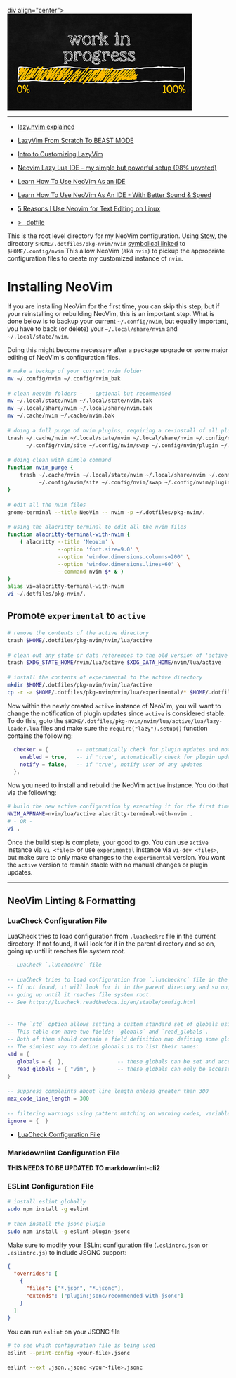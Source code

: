 <!--
Maintainer:   jeffskinnerbox@yahoo.com / www.jeffskinnerbox.me
Version:      0.0.1
-->

div align="center">
  <img src="https://raw.githubusercontent.com/jeffskinnerbox/blog/main/content/images/banners-bkgrds/work-in-progress.jpg"
    title="These materials require additional work and are not ready for general use." align="center" width=420px height=219px>
</div>

---------------

* [lazy.nvim explained](https://www.youtube.com/watch?v=_kPg0VBRxJc)
* [LazyVim From Scratch To BEAST MODE](https://www.youtube.com/watch?v=evCmP4hH7ZU)
* [Intro to Customizing LazyVim](https://www.youtube.com/watch?v=jBzmpArdjlE)
* [Neovim Lazy Lua IDE - my simple but powerful setup (98% upvoted)](https://www.youtube.com/watch?v=VljhZ0e9zGE)



* [Learn How To Use NeoVim As an IDE](https://programmingpercy.tech/blog/learn-how-to-use-neovim-as-ide/)
* [Learn How To Use NeoVim As An IDE - With Better Sound & Speed](https://www.youtube.com/watch?v=Ymr6bU5Uf8I&t=0s)
* [5 Reasons I Use Neovim for Text Editing on Linux](https://www.howtogeek.com/reasons-i-use-neovim-for-text-editing-on-linux/)
* [>_ dotfile](https://dotfyle.com/)

This is the root level directory for my NeoVim configuration.
Using [Stow][01], the directory `$HOME/.dotfiles/pkg-nvim/nvim` [symbolical linked][02] to `$HOME/.config/nvim`
This allow NeoVim (aka `nvim`) to pickup the appropriate configuration files
to create my customized instance of `nvim`.

# Installing NeoVim

If you are installing NeoVim for the first time,
you can skip this step, but if your reinstalling or rebuilding NeoVim,
this is an important step.
What is done below is to backup your current `~/.config/nvim`,
but equally important, you have to back (or delete)
your `~/.local/share/nvim` and `~/.local/state/nvim`.

Doing this might become necessary after a package upgrade
or some major editing of NeoVim's configuration files.

```bash
# make a backup of your current nvim folder
mv ~/.config/nvim ~/.config/nvim_bak

# clean neovim folders -  - optional but recommended
mv ~/.local/state/nvim ~/.local/state/nvim.bak
mv ~/.local/share/nvim ~/.local/share/nvim.bak
mv ~/.cache/nvim ~/.cache/nvim.bak

# doing a full purge of nvim plugins, requiring a re-install of all plugins
trash ~/.cache/nvim ~/.local/state/nvim ~/.local/share/nvim ~/.config/nvim/undo \
      ~/.config/nvim/site ~/.config/nvim/swap ~/.config/nvim/plugin ~/.config/nvim/share

# doing clean with simple command
function nvim_purge {
    trash ~/.cache/nvim ~/.local/state/nvim ~/.local/share/nvim ~/.config/nvim/undo \
          ~/.config/nvim/site ~/.config/nvim/swap ~/.config/nvim/plugin ~/.config/nvim/share
}

# edit all the nvim files
gnome-terminal --title NeoVim -- nvim -p ~/.dotfiles/pkg-nvim/.

# using the alacritty terminal to edit all the nvim files
function alacritty-terminal-with-nvim {
    ( alacritty --title 'NeoVim' \
                --option 'font.size=9.0' \
                --option 'window.dimensions.columns=200' \
                --option 'window.dimensions.lines=60' \
                --command nvim $* & )
}
alias vi=alacritty-terminal-with-nvim
vi ~/.dotfiles/pkg-nvim/.
```

## Promote `experimental` to `active`

```bash
# remove the contents of the active directory
trash $HOME/.dotfiles/pkg-nvim/nvim/lua/active

# clean out any state or data references to the old version of 'active'
trash $XDG_STATE_HOME/nvim/lua/active $XDG_DATA_HOME/nvim/lua/active

# install the contents of experimental to the active directory
mkdir $HOME/.dotfiles/pkg-nvim/nvim/lua/active
cp -r -a $HOME/.dotfiles/pkg-nvim/nvim/lua/experimental/* $HOME/.dotfiles/pkg-nvim/nvim/lua/active
```

Now within the newly created `active` instance of NeoVim,
you will want to change the notification of plugin updates since `active` is considered stable.
To do this, goto the `$HOME/.dotfiles/pkg-nvim/nvim/lua/active/lua/lazy-loader.lua` files
and make sure the `require("lazy").setup()` function contains the following:

```lua
  checker = {         -- automatically check for plugin updates and notify the user so they can perform commandline ":Lazy update"
    enabled = true,   -- if 'true', automatically check for plugin updates periodically and inform ":Lazy" command
    notify = false,   -- if 'true', notify user of any updates
  },
```

Now you need to install and rebuild the NeoVim `active` instance.
You do that via the following:

```bash
# build the new active configuration by executing it for the first time
NVIM_APPNAME=nvim/lua/active alacritty-terminal-with-nvim .
# - OR -
vi .
```

Once the build step is complete, your good to go.
You can use `active` instance via `vi <files>`
or use `experimental` instance via `vi-dev <files>`,
but make sure to only make changes to the `experimental` version.
You want the `active` version to remain stable with no manual changes or plugin updates.

---------------

## NeoVim Linting & Formatting

### LuaCheck Configuration File

LuaCheck tries to load configuration from `.luacheckrc` file in the current directory.
If not found, it will look for it in the parent directory and so on,
going up until it reaches file system root.

```lua
-- LuaCheck `.luacheckrc` file

-- LuaCheck tries to load configuration from `.luacheckrc` file in the current directory.
-- If not found, it will look for it in the parent directory and so on,
-- going up until it reaches file system root.
-- See https://luacheck.readthedocs.io/en/stable/config.html


-- The `std` option allows setting a custom standard set of globals using a table.
-- This table can have two fields: `globals` and `read_globals`.
-- Both of them should contain a field definition map defining some globals.
-- The simplest way to define globals is to list their names:
std = {
   globals = {  },                 -- these globals can be set and accessed
   read_globals = { "vim", }       -- these globals can only be accessed
}

-- suppress complaints about line length unless greater than 300
max_code_line_length = 300

-- filtering warnings using pattern matching on warning codes, variable names, or both
ignore = {  }
```

* [LuaCheck Configuration File](https://luacheck.readthedocs.io/en/stable/config.html)

### Markdownlint Configuration File

**THIS NEEDS TO BE UPDATED TO markdownlint-cli2**

### ESLint Configuration File

```bash
# install eslint globally
sudo npm install -g eslint

# then install the jsonc plugin
sudo npm install -g eslint-plugin-jsonc
```

Make sure to modify your ESLint configuration file
(`.eslintrc.json` or `.eslintrc.js`) to include JSONC support:

```json
{
  "overrides": [
    {
      "files": ["*.json", "*.jsonc"],
      "extends": ["plugin:jsonc/recommended-with-jsonc"]
    }
  ]
}
```

You can run `eslint` on your JSONC file

```bash
# to see which configuration file is being used
eslint --print-config <your-file>.jsonc

eslint --ext .json,.jsonc <your-file>.jsonc
```



[01]:https://dr563105.github.io/blog/manage-dotfiles-with-gnu-stow/
[02]:https://www.freecodecamp.org/news/linux-ln-how-to-create-a-symbolic-link-in-linux-example-bash-command/

